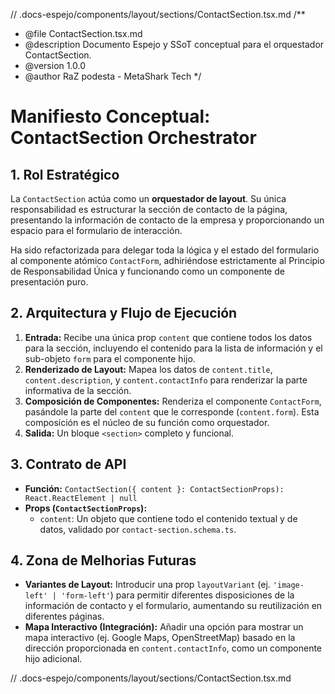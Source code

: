 // .docs-espejo/components/layout/sections/ContactSection.tsx.md
/**
 * @file ContactSection.tsx.md
 * @description Documento Espejo y SSoT conceptual para el orquestador ContactSection.
 * @version 1.0.0
 * @author RaZ podesta - MetaShark Tech
 */

# Manifiesto Conceptual: ContactSection Orchestrator

## 1. Rol Estratégico

La `ContactSection` actúa como un **orquestador de layout**. Su única responsabilidad es estructurar la sección de contacto de la página, presentando la información de contacto de la empresa y proporcionando un espacio para el formulario de interacción.

Ha sido refactorizada para delegar toda la lógica y el estado del formulario al componente atómico `ContactForm`, adhiriéndose estrictamente al Principio de Responsabilidad Única y funcionando como un componente de presentación puro.

## 2. Arquitectura y Flujo de Ejecución

1.  **Entrada:** Recibe una única prop `content` que contiene todos los datos para la sección, incluyendo el contenido para la lista de información y el sub-objeto `form` para el componente hijo.
2.  **Renderizado de Layout:** Mapea los datos de `content.title`, `content.description`, y `content.contactInfo` para renderizar la parte informativa de la sección.
3.  **Composición de Componentes:** Renderiza el componente `ContactForm`, pasándole la parte del `content` que le corresponde (`content.form`). Esta composición es el núcleo de su función como orquestador.
4.  **Salida:** Un bloque `<section>` completo y funcional.

## 3. Contrato de API

-   **Función:** `ContactSection({ content }: ContactSectionProps): React.ReactElement | null`
-   **Props (`ContactSectionProps`):**
    -   `content`: Un objeto que contiene todo el contenido textual y de datos, validado por `contact-section.schema.ts`.

## 4. Zona de Melhorias Futuras

*   **Variantes de Layout:** Introducir una prop `layoutVariant` (ej. `'image-left' | 'form-left'`) para permitir diferentes disposiciones de la información de contacto y el formulario, aumentando su reutilización en diferentes páginas.
*   **Mapa Interactivo (Integración):** Añadir una opción para mostrar un mapa interactivo (ej. Google Maps, OpenStreetMap) basado en la dirección proporcionada en `content.contactInfo`, como un componente hijo adicional.

// .docs-espejo/components/layout/sections/ContactSection.tsx.md